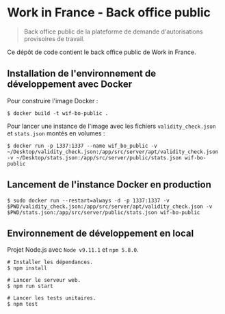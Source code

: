 # Work in France - Back office public

> Back office public de la plateforme de demande d'autorisations provisoires de travail.

Ce dépôt de code contient le back office public de Work in France.

## Installation de l'environnement de développement avec Docker

Pour construire l'image Docker :

```shell
$ docker build -t wif-bo-public .
```

Pour lancer une instance de l'image avec les fichiers `validity_check.json` et `stats.json` montés en volumes :

```shell
$ docker run -p 1337:1337 --name wif_bo_public -v ~/Desktop/validity_check.json:/app/src/server/apt/validity_check.json -v ~/Desktop/stats.json:/app/src/server/public/stats.json wif-bo-public
```

## Lancement de l'instance Docker en production

```shell
$ sudo docker run --restart=always -d -p 1337:1337 -v $PWD/validity_check.json:/app/src/server/apt/validity_check.json -v $PWD/stats.json:/app/src/server/public/stats.json wif-bo-public
```

## Environnement de développement en local

Projet Node.js avec `Node v9.11.1` et `npm 5.8.0`.

```shell
# Installer les dépendances.
$ npm install

# Lancer le serveur web.
$ npm run start

# Lancer les tests unitaires.
$ npm test
```

